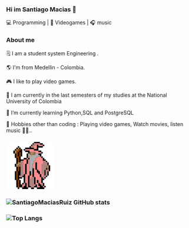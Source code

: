 ### Hi im Santiago Macias 👋
💻 Programming | 🖤 Videogames | 🎧 music
### About me
🗒️ I am a student system Engineering .

🌎 I'm from Medellin - Colombia.

🎮 I like to play video games.

🔭 I am currently in the last semesters of my studies at the National University of Colombia

🌱 I’m currently learning Python,SQL and PostgreSQL

🎿 Hobbies other than coding : Playing video games, Watch movies, listen music 🤔🤖..

### ![Gandalf Parrot](https://github.com/SatYu26/SatYu26/blob/master/Assets/gandalf_parrot.gif)

### ![SantiagoMaciasRuiz GitHub stats](https://github-readme-stats.vercel.app/api?username=SantiagoMaciasRuiz&theme=dark&show_icons=true)
### ![Top Langs](https://github-readme-stats.vercel.app/api/top-langs/?username=SantiagoMaciasRuiz&hide_progress=true)
